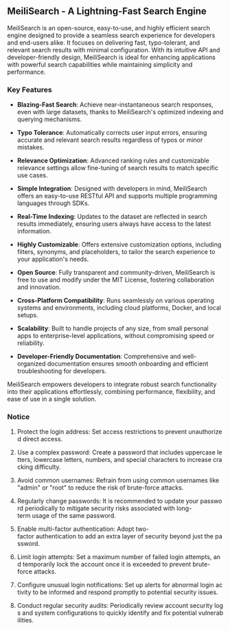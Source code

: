 ## MeiliSearch - A Lightning-Fast Search Engine

MeiliSearch is an open-source, easy-to-use, and highly efficient search engine designed to provide a seamless search experience for developers and end-users alike. It focuses on delivering fast, typo-tolerant, and relevant search results with minimal configuration. With its intuitive API and developer-friendly design, MeiliSearch is ideal for enhancing applications with powerful search capabilities while maintaining simplicity and performance.

### Key Features

- **Blazing-Fast Search**: Achieve near-instantaneous search responses, even with large datasets, thanks to MeiliSearch's optimized indexing and querying mechanisms.
  
- **Typo Tolerance**: Automatically corrects user input errors, ensuring accurate and relevant search results regardless of typos or minor mistakes.

- **Relevance Optimization**: Advanced ranking rules and customizable relevance settings allow fine-tuning of search results to match specific use cases.

- **Simple Integration**: Designed with developers in mind, MeiliSearch offers an easy-to-use RESTful API and supports multiple programming languages through SDKs.

- **Real-Time Indexing**: Updates to the dataset are reflected in search results immediately, ensuring users always have access to the latest information.

- **Highly Customizable**: Offers extensive customization options, including filters, synonyms, and placeholders, to tailor the search experience to your application's needs.

- **Open Source**: Fully transparent and community-driven, MeiliSearch is free to use and modify under the MIT License, fostering collaboration and innovation.

- **Cross-Platform Compatibility**: Runs seamlessly on various operating systems and environments, including cloud platforms, Docker, and local setups.

- **Scalability**: Built to handle projects of any size, from small personal apps to enterprise-level applications, without compromising speed or reliability.

- **Developer-Friendly Documentation**: Comprehensive and well-organized documentation ensures smooth onboarding and efficient troubleshooting for developers.

MeiliSearch empowers developers to integrate robust search functionality into their applications effortlessly, combining performance, flexibility, and ease of use in a single solution.

### Notice

1.  Protect the login address: Set access restrictions to prevent unauthorized direct access.
    
2.  Use a complex password: Create a password that includes uppercase letters, lowercase letters, numbers, and special characters to increase cracking difficulty.
    
3.  Avoid common usernames: Refrain from using common usernames like "admin" or "root" to reduce the risk of brute-force attacks.
    
4.  Regularly change passwords: It is recommended to update your password periodically to mitigate security risks associated with long-term usage of the same password.
    
5.  Enable multi-factor authentication: Adopt two-factor authentication to add an extra layer of security beyond just the password.
    
6.  Limit login attempts: Set a maximum number of failed login attempts, and temporarily lock the account once it is exceeded to prevent brute-force attacks.
    
7.  Configure unusual login notifications: Set up alerts for abnormal login activity to be informed and respond promptly to potential security issues.
    
8.  Conduct regular security audits: Periodically review account security logs and system configurations to quickly identify and fix potential vulnerabilities.
        